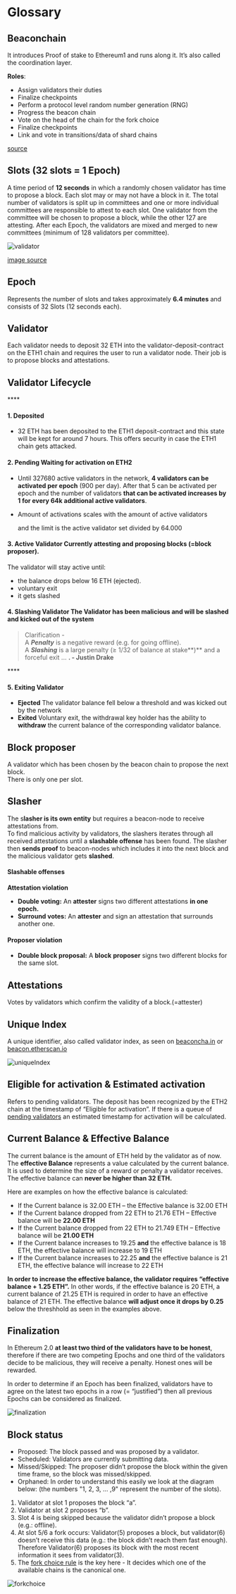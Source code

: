 # Glossary

## Beaconchain

It introduces Proof of stake to Ethereum1 and runs along it. It’s also called the coordination layer.

**Roles**:

* Assign validators their duties
* Finalize checkpoints
* Perform a protocol level random number generation \(RNG\)
* Progress the beacon chain
* Vote on the head of the chain for the fork choice
* Finalize checkpoints
* Link and vote in transitions/data of shard chains

[source](https://notes.ethereum.org/@djrtwo/Bkn3zpwxB#High-level-overview)

## Slots \(32 slots = 1 Epoch\)

A time period of **12 seconds** in which a randomly chosen validator has time to propose a block. Each slot may or may not have a block in it. The total number of validators is split up in committees and one or more individual committees are responsible to attest to each slot. One validator from the committee will be chosen to propose a block, while the other 127 are attesting. After each Epoch, the validators are mixed and merged to new committees \(minimum of 128 validators per committee\).

![validator](https://user-images.githubusercontent.com/26490734/73458538-bd09eb80-4375-11ea-83a1-27b5fb1394a1.png)

[image source](https://medium.com/coinmonks/eth2-0-phase-0-basics-for-new-contributors-8a0a22bc38c7)

## Epoch

Represents the number of slots and takes approximately **6.4 minutes** and consists of 32 Slots \(12 seconds each\).

## Validator

Each validator needs to deposit 32 ETH into the validator-deposit-contract on the ETH1 chain and requires the user to run a validator node. Their job is to propose blocks and attestations.

## **Validator Lifecycle**

\*\*\*\*

#### **1. Deposited** 

* 32 ETH has been deposited to the ETH1 deposit-contract and this state will be kept for around 7 hours. This offers security in case the ETH1 chain gets attacked.



#### **2. Pending**   Waiting for activation on ETH2

* Until 327680 active validators in the network, **4 validators can be activated per epoch** \(900 per day\). After that 5 can be activated per epoch and the number of validators **that can be activated increases by 1 for every 64k additional active  validators**. 
* Amount of activations scales with the amount of active validators 

  and the limit is the active validator set divided by 64.000



#### **3. Active Validator**   Currently attesting and proposing blocks **\(=block proposer\)**.

The validator will stay active until:

* the balance drops below 16 ETH \(ejected\).
* voluntary exit
* it gets slashed



#### **4. Slashing Validator**   The Validator has been malicious and will be slashed and kicked out of the system

> Clarification -   
> A _**Penalty**_ is a negative reward \(e.g. for going offline\).   
> A _**Slashing**_ is a large penalty \(≥ 1/32 of balance at stake**\)** and a forceful exit ... **. - Justin Drake**

\*\*\*\*

#### **5. Exiting Validator**

* **Ejected**  The validator balance fell below a threshold and was kicked out by the network 
* **Exited**  Voluntary exit, the withdrawal key holder has the ability to **withdraw** the current balance of the corresponding validator balance.

## Block proposer

A validator which has been chosen by the beacon chain to propose the next block.   
There is only one per slot.

## Slasher 

The s**lasher is its own entity** but requires a beacon-node to receive attestations from.  
To find malicious activity by validators, the slashers iterates through all received attestations until a **slashable offense** has been found. The slasher then **sends proof** to beacon-nodes which includes it into the next block and the malicious validator gets **slashed**.  


#### **Slashable offenses**

**Attestation violation**

* **Double voting:** An **attester** signs two different attestations **in one epoch.**
* **Surround votes:** An **attester** and sign an attestation that surrounds another one.

#### Proposer violation

* **Double block proposal:** A **block** **proposer** signs two different blocks for the same slot.

## Attestations

Votes by validators which confirm the validity of a block.\(=attester\)

## Unique Index

A unique identifier, also called validator index, as seen on [beaconcha.in](https://www.beaconcha.in/) or [beacon.etherscan.io](https://beacon.etherscan.io/)

![uniqueIndex](https://user-images.githubusercontent.com/26490734/73483294-7630eb80-439f-11ea-85ef-2ce08c7a7e1a.png)

## Eligible for activation & Estimated activation

Refers to pending validators. The deposit has been recognized by the ETH2 chain at the timestamp of “Eligible for activation”. If there is a queue of [pending validators](https://www.beaconcha.in/validators) an estimated timestamp for activation will be calculated.

## Current Balance & Effective Balance

The current balance is the amount of ETH held by the validator as of now. The **effective Balance** represents a value calculated by the current balance. It is used to determine the size of a reward or penalty a validator receives. The effective balance can **never be higher than 32 ETH.**

Here are examples on how the effective balance is calculated:

* If the Current balance is 32.00 ETH – the Effective balance is 32.00 ETH
* If the Current balance dropped from 22 ETH to 21.76 ETH – Effective balance will be **22.00 ETH**
* If the Current balance dropped from 22 ETH to 21.749 ETH – Effective balance will be **21.00 ETH**
* If the Current balance increases to 19.25 **and** the effective balance is 18 ETH, the effective balance will increase to 19 ETH
* If the Current balance increases to 22.25 **and** the effective balance is 21 ETH, the effective balance will increase to 22 ETH

**In order to increase the effective balance, the validator requires “effective balance + 1.25 ETH”.** In other words, if the effective balance is 20 ETH, a current balance of 21.25 ETH is required in order to have an effective balance of 21 ETH. The effective balance **will adjust once it drops by 0.25** below the threshhold as seen in the examples above.

## Finalization

In Ethereum 2.0 **at least two third of the validators have to be honest**, therefore if there are two competing Epochs and one third of the validators decide to be malicious, they will receive a penalty. Honest ones will be rewarded.

In order to determine if an Epoch has been finalized, validators have to agree on the latest two epochs in a row \(= “justified”\) then all previous Epochs can be considered as finalized.

![finalization](https://user-images.githubusercontent.com/26490734/73467349-81761e00-4383-11ea-8733-af69fa72ebf6.png)

## Block status

* Proposed: The block passed and was proposed by a validator.
* Scheduled: Validators are currently submitting data.
* Missed/Skipped: The proposer didn’t propose the block within the given time frame, so the block was missed/skipped.
* Orphaned: In order to understand this easily we look at the diagram below: \(the numbers "1, 2, 3, ... ,9" represent the number of the slots\).

1. Validator at slot 1 proposes the block “a”.
2. Validator at slot 2 proposes “b”.
3. Slot 4 is being skipped because the validator didn’t propose a block \(e.g.: offline\).
4. At slot 5/6 a fork occurs: Validator\(5\) proposes a block, but validator\(6\) doesn’t receive this data \(e.g.: the block didn’t reach them fast enough\). Therefore Validator\(6\) proposes its block with the most recent information it sees from validator\(3\).
5. The [fork choice rule](https://notes.ethereum.org/@vbuterin/rkhCgQteN?type=view#LMD-GHOST-fork-choice-rule) is the key here - It decides which one of the available chains is the canonical one.

![forkchoice](https://user-images.githubusercontent.com/26490734/73468330-e67e4380-4384-11ea-81cd-cb18d7a88e92.png)

